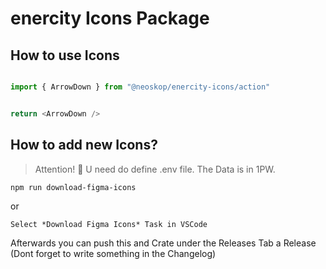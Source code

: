 # enercity Icons Package

## How to use Icons

```ts

import { ArrowDown } from "@neoskop/enercity-icons/action"


return <ArrowDown />
```

## How to add new Icons?

> Attention! 🚨 U need do define .env file. The Data is in 1PW.

```shell
npm run download-figma-icons 
```

or

`Select *Download Figma Icons* Task in VSCode`


Afterwards you can push this and Crate under the Releases Tab a Release (Dont forget to write something in the Changelog)
